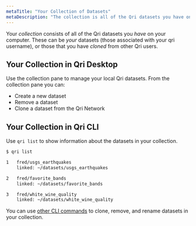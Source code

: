 ```yaml
---
metaTitle: "Your Collection of Datasets"
metaDescription: "The collection is all of the Qri datasets you have on your computer"
---
```


Your _collection_ consists of all of the Qri datasets you _have_ on your computer.  These can be _your_ datasets (those associated with your qri username), or those that you have _cloned_ from other Qri users.  

## Your Collection in Qri Desktop

Use the collection pane to manage your local Qri datasets.  From the collection pane you can:

- Create a new dataset
- Remove a dataset
- Clone a dataset from the Qri Network


## Your Collection in Qri CLI

Use `qri list` to show information about the datasets in your collection.

```bash
$ qri list

1   fred/usgs_earthquakes
    linked: ~/datasets/usgs_earthquakes

2   fred/favorite_bands
    linked: ~/datasets/favorite_bands

3   fred/white_wine_quality
    linked: ~/datasets/white_wine_quality
```

You can use [other CLI commands](/docs/reference/cli_commands) to clone, remove, and rename datasets in your collection.
